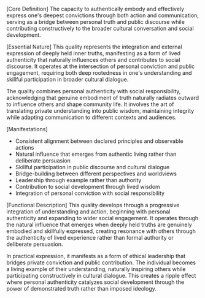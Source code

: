 [Core Definition]
The capacity to authentically embody and effectively express one's deepest convictions through both action and communication, serving as a bridge between personal truth and public discourse while contributing constructively to the broader cultural conversation and social development.

[Essential Nature]
This quality represents the integration and external expression of deeply held inner truths, manifesting as a form of lived authenticity that naturally influences others and contributes to social discourse. It operates at the intersection of personal conviction and public engagement, requiring both deep rootedness in one's understanding and skillful participation in broader cultural dialogue.

The quality combines personal authenticity with social responsibility, acknowledging that genuine embodiment of truth naturally radiates outward to influence others and shape community life. It involves the art of translating private understanding into public wisdom, maintaining integrity while adapting communication to different contexts and audiences.

[Manifestations]
- Consistent alignment between declared principles and observable actions
- Natural influence that emerges from authentic living rather than deliberate persuasion
- Skillful participation in public discourse and cultural dialogue
- Bridge-building between different perspectives and worldviews
- Leadership through example rather than authority
- Contribution to social development through lived wisdom
- Integration of personal conviction with social responsibility

[Functional Description]
This quality develops through a progressive integration of understanding and action, beginning with personal authenticity and expanding to wider social engagement. It operates through the natural influence that emerges when deeply held truths are genuinely embodied and skillfully expressed, creating resonance with others through the authenticity of lived experience rather than formal authority or deliberate persuasion.

In practical expression, it manifests as a form of ethical leadership that bridges private conviction and public contribution. The individual becomes a living example of their understanding, naturally inspiring others while participating constructively in cultural dialogue. This creates a ripple effect where personal authenticity catalyzes social development through the power of demonstrated truth rather than imposed ideology.